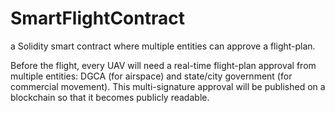 # SmartFlightContract

a Solidity smart contract where multiple entities can approve a flight-plan.

Before the flight, every UAV will need a real-time flight-plan approval from multiple entities: DGCA (for airspace) and state/city government (for commercial movement). This multi-signature approval will be published on a blockchain so that it becomes publicly readable.

